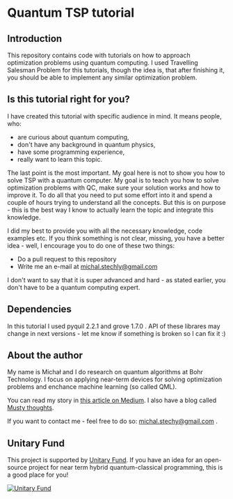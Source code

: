 # Quantum TSP tutorial

## Introduction

This repository contains code with tutorials on how to approach optimization problems using quantum computing.
I used Travelling Salesman Problem for this tutorials, though the idea is, that after finishing it, you should be able to implement any similar optimization problem.

## Is this tutorial right for you?

I have created this tutorial with specific audience in mind. It means people, who:
- are curious about quantum computing,
- don't have any background in quantum physics,
- have some programming experience,
- really want to learn this topic.

The last point is the most important. My goal here is not to show you how to solve TSP with a quantum computer. My goal is to teach you how to solve optimization problems with QC, make sure your solution works and how to improve it. To do all that you need to put some effort into it and spend a couple of hours trying to understand all the concepts. But this is on purpose - this is the best way I know to actually learn the topic and integrate this knowledge.

I did my best to provide you with all the necessary knowledge, code examples etc. If you think something is not clear, missing, you have a better idea - well, I encourage you to do one of these two things:

- Do a pull request to this repository
- Write me an e-mail at michal.stechly@gmail.com

I don't want to say that it is super advanced and hard - as stated earlier, you don't have to be a quantum computing expert. 

## Dependencies

In this tutorial I used pyquil 2.2.1 and grove 1.7.0 . API of these librares may change in next versions - let me know if something is broken so I can fix it :)

## About the author

My name is Michał and I do research on quantum algorithms at Bohr Technology. I focus on applying near-term devices for solving optimization problems and enchance machine learning (so called QML).

You can read my story in [this article on Medium](https://medium.com/@michal.stechly/how-i-got-a-job-in-quantum-computing-7049b81caf91). I also have a blog called [Musty thoughts](http://www.mustythoughts.com).

If you want to contact me - feel free to do so: michal.stechy@gmail.com .

## Unitary Fund

This project is supported by [Unitary Fund](http://unitary.fund). If you have an idea for an open-source project for near term hybrid quantum-classical programming, this is a good place for you!

[![Unitary Fund](https://img.shields.io/badge/Supported%20By-UNITARY%20FUND-brightgreen.svg?style=for-the-badge)](http://unitary.fund)

